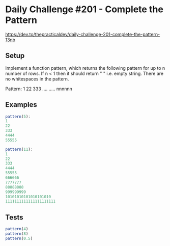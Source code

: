 # Daily Challenge #201 - Complete the Pattern

https://dev.to/thepracticaldev/daily-challenge-201-complete-the-pattern-13nb

## Setup

Implement a function pattern, which returns the following pattern for up to n number of rows. If n < 1 then it should return " " i.e. empty string. There are no whitespaces in the pattern.

Pattern:
1
22
333
....
.....
nnnnnn

## Examples

```js
pattern(5):
1
22
333
4444
55555

pattern(11):
1
22
333
4444
55555
666666
7777777
88888888
999999999
10101010101010101010
1111111111111111111111
```

## Tests

```js
pattern(4)
pattern(8)
pattern(0.5)
```
